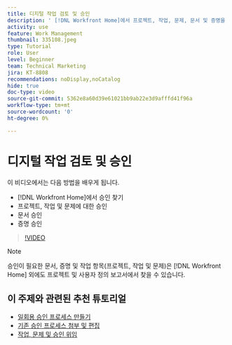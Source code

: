 ```yaml
---
title: 디지털 작업 검토 및 승인
description: ' [!DNL Workfront Home]에서 프로젝트, 작업, 문제, 문서 및 증명을 찾고 승인하는 방법을 알아봅니다.'
activity: use
feature: Work Management
thumbnail: 335108.jpeg
type: Tutorial
role: User
level: Beginner
team: Technical Marketing
jira: KT-8808
recommendations: noDisplay,noCatalog
hide: true
doc-type: video
source-git-commit: 5362e8a60d39e61021bb9ab22e3d9afffd41f96a
workflow-type: tm+mt
source-wordcount: '0'
ht-degree: 0%

---
```


# 디지털 작업 검토 및 승인

이 비디오에서는 다음 방법을 배우게 됩니다.

* [!DNL Workfront Home]에서 승인 찾기
* 프로젝트, 작업 및 문제에 대한 승인
* 문서 승인
* 증명 승인

>[!VIDEO](https://video.tv.adobe.com/v/335108/?quality=12&learn=on)


>[!NOTE]
>
>승인이 필요한 문서, 증명 및 작업 항목(프로젝트, 작업 및 문제)은 [!DNL Workfront Home] 외에도 프로젝트 및 사용자 정의 보고서에서 찾을 수 있습니다.

## 이 주제와 관련된 추천 튜토리얼

* [일회용 승인 프로세스 만들기](/help/manage-work/approval-processes-and-milestone-paths/create-a-single-use-approval-process.md)
* [기존 승인 프로세스 첨부 및 편집](/help/manage-work/approval-processes-and-milestone-paths/attach-and-edit-existing-approval-processes.md)
* [작업, 문제 및 승인 위임](/help/manage-work/approval-processes-and-milestone-paths/delegate-approvals.md)


<!---
learn more URLS
Approving work
Home area for Reviewers
Guides
Home overview for Reviewers
Issue page overview
--->
